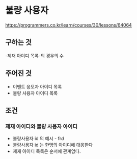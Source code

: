 # 불량 사용자
https://programmers.co.kr/learn/courses/30/lessons/64064

## 구하는 것
-제재 아이디 목록-의 경우의 수

## 주어진 것
- 이벤트 응모자 아이디 목록
- 불량 사용자 아이디 목록

## 조건
### 제재 아이디와 불량 사용자 아이디
- 불량사용자 id 의 예시 - fr*d*
- 불량사용자 id 는 한명의 아이디에 대응한다
- 제재 아이디 목록은 순서에 관계없다. 
